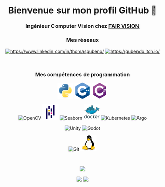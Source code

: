 <h1 align="center">Bienvenue sur mon profil GitHub 👋</h1>
<h3 align="center">Ingénieur Computer Vision chez <a href="https://www.fairvision.fr/">FAIR VISION</a></h3>

<h3 align="center">Mes réseaux</h3>
<p align="center">
<a href="https://www.linkedin.com/in/thomasgubeno/" target="blank"><img align="center" src="https://raw.githubusercontent.com/rahuldkjain/github-profile-readme-generator/master/src/images/icons/Social/linked-in-alt.svg" alt="https://www.linkedin.com/in/thomasgubeno/" height="30" width="40" /></a>
<a href="https://gubendo.itch.io/" target="blank"><img align="center" src="https://static-00.iconduck.com/assets.00/itch-io-icon-512x512-wwio9bi8.png" alt="https://gubendo.itch.io/" height="40" width="40" /></a>
</p>

<br />

<h3 align="center">Mes compétences de programmation</h3>
<p align="center"> 
  <img src="https://raw.githubusercontent.com/devicons/devicon/master/icons/python/python-original.svg" alt="Python" width="50" height="50"/>
  <img src="https://raw.githubusercontent.com/devicons/devicon/master/icons/cplusplus/cplusplus-original.svg" alt="C++" width="50" height="50"/>
  <img src="https://raw.githubusercontent.com/devicons/devicon/master/icons/csharp/csharp-original.svg" alt="C#" width="50" height="50"/>
  </p>
  <p align="center"> 
  <img src="https://www.vectorlogo.zone/logos/opencv/opencv-icon.svg" alt="OpenCV" width="50" height="50"/>
  <img src="https://raw.githubusercontent.com/devicons/devicon/2ae2a900d2f041da66e950e4d48052658d850630/icons/pandas/pandas-original.svg" alt="Pandas" width="50" height="50"/>
  <img src="https://seaborn.pydata.org/_images/logo-mark-lightbg.svg" alt="Seaborn" width="50" height="50"/>
  <img src="https://raw.githubusercontent.com/devicons/devicon/master/icons/docker/docker-original-wordmark.svg" alt="Docker" width="50" height="50"/>
  <img src="https://www.vectorlogo.zone/logos/kubernetes/kubernetes-icon.svg" alt="Kubernetes" width="50" height="50"/>
  <img src="https://cncf-branding.netlify.app/img/projects/argo/icon/color/argo-icon-color.png" alt="Argo" width="50" height="50"/>

  </p>
<p align="center"> 
  <img src="https://www.vectorlogo.zone/logos/unity3d/unity3d-icon.svg" alt="Unity" width="50" height="50"/>
  <img src="https://upload.wikimedia.org/wikipedia/commons/thumb/6/6a/Godot_icon.svg/2048px-Godot_icon.svg.png" alt="Godot" width="50" height="50"/>
 
</p>
<p align="center">
  <img src="https://www.vectorlogo.zone/logos/git-scm/git-scm-icon.svg" alt="Git" width="50" height="50"/>
  <img src="https://raw.githubusercontent.com/devicons/devicon/master/icons/linux/linux-original.svg" alt="Linux" width="50" height="50"/>
</p>

<br />

<p align="center">
  <img src="https://github-profile-trophy.vercel.app/?username=Gubendo&theme=dracula&column=7&margin-w=10&no-frame=true" />
</p>

<p align="center">
  <img height="160" src="https://github-readme-stats.vercel.app/api?username=Gubendo&theme=dracula&count_private=true&include_all_commits=true&show_icons=true&hide_border=true&custom_title=Statistiques" />
  <img height="160" src="https://github-readme-stats.vercel.app/api/top-langs/?username=Gubendo&layout=compact&theme=dracula&hide_border=true&count_private=true&include_all_commits=true" />
</p>
